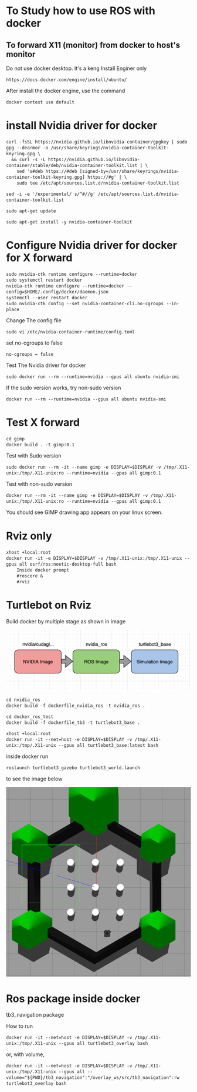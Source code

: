 # To Study how to use ROS with docker
##  To forward X11 (monitor) from docker to host's monitor
Do not use docker desktop. It's a keng
Install Enginer only

```
https://docs.docker.com/engine/install/ubuntu/
```

After install the docker engine, use the command

```
docker context use default
```
# install Nvidia driver for docker

```
curl -fsSL https://nvidia.github.io/libnvidia-container/gpgkey | sudo gpg --dearmor -o /usr/share/keyrings/nvidia-container-toolkit-keyring.gpg \
  && curl -s -L https://nvidia.github.io/libnvidia-container/stable/deb/nvidia-container-toolkit.list | \
    sed 's#deb https://#deb [signed-by=/usr/share/keyrings/nvidia-container-toolkit-keyring.gpg] https://#g' | \
    sudo tee /etc/apt/sources.list.d/nvidia-container-toolkit.list
```

```
sed -i -e '/experimental/ s/^#//g' /etc/apt/sources.list.d/nvidia-container-toolkit.list
```

```
sudo apt-get update
```

```
sudo apt-get install -y nvidia-container-toolkit
```

# Configure Nvidia driver for docker for X forward

```
sudo nvidia-ctk runtime configure --runtime=docker
sudo systemctl restart docker
nvidia-ctk runtime configure --runtime=docker --config=$HOME/.config/docker/daemon.json
systemctl --user restart docker
sudo nvidia-ctk config --set nvidia-container-cli.no-cgroups --in-place
```

Change The config file

```
sudo vi /etc/nvidia-container-runtime/config.toml
```
set no-cgroups to false
```
no-cgroups = false
```

Test The Nvidia driver for docker

```
sudo docker run --rm --runtime=nvidia --gpus all ubuntu nvidia-smi
```

If the sudo version works, try non-sudo version

```
docker run --rm --runtime=nvidia --gpus all ubuntu nvidia-smi
```

# Test X forward

```
cd gimp
docker build . -t gimp:0.1
```

Test with Sudo version

```
sudo docker run --rm -it --name gimp -e DISPLAY=$DISPLAY -v /tmp/.X11-unix:/tmp/.X11-unix:ro --runtime=nvidia --gpus all gimp:0.1
```

Test with non-sudo version

```
docker run --rm -it --name gimp -e DISPLAY=$DISPLAY -v /tmp/.X11-unix:/tmp/.X11-unix:ro --runtime=nvidia --gpus all gimp:0.1
```
You should see GIMP drawing app appears on your linux screen.

# Rviz only

```
xhost +local:root
docker run -it -e DISPLAY=$DISPLAY -v /tmp/.X11-unix:/tmp/.X11-unix --gpus all osrf/ros:noetic-desktop-full bash
    Inside docker prompt
    #roscore &
    #rviz
```

# Turtlebot on Rviz

Build docker by multiple stage as shown in image

![alt text](multi-stage-build.png)

```
cd nvidia_ros
docker build -f dockerfile_nvidia_ros -t nvidia_ros .
```

```
cd docker_ros_test
docker build -f dockerfile_tb3 -t turtlebot3_base .
```

```
xhost +local:root
docker run -it --net=host -e DISPLAY=$DISPLAY -v /tmp/.X11-unix:/tmp/.X11-unix --gpus all turtlebot3_base:latest bash
```
inside docker run

```
roslaunch turtlebot3_gazebo turtlebot3_world.launch
```

to see the image below

![alt text](docker_gazebo.png)

# Ros package inside docker
tb3_navigation package

How to run
```
docker run -it --net=host -e DISPLAY=$DISPLAY -v /tmp/.X11-unix:/tmp/.X11-unix --gpus all turtlebot3_overlay bash
```
or, with volume, 
```
docker run -it --net=host -e DISPLAY=$DISPLAY -v /tmp/.X11-unix:/tmp/.X11-unix --gpus all --volume="${PWD}/tb3_navigation":"/overlay_ws/src/tb3_navigation":rw turtlebot3_overlay bash
```
